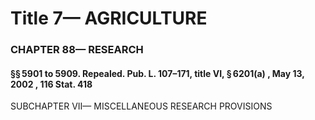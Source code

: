 
# Title 7— AGRICULTURE
### CHAPTER 88— RESEARCH
#### §§ 5901 to 5909. Repealed. Pub. L. 107–171, title VI, § 6201(a) , May 13, 2002 , 116 Stat. 418

SUBCHAPTER VII— MISCELLANEOUS RESEARCH PROVISIONS
